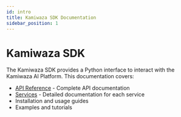 ```yaml
---
id: intro
title: Kamiwaza SDK Documentation
sidebar_position: 1
---
```


# Kamiwaza SDK

The Kamiwaza SDK provides a Python interface to interact with the Kamiwaza AI Platform. This documentation covers:

- [API Reference](api/reference.md) - Complete API documentation
- [Services](services/models) - Detailed documentation for each service
- Installation and usage guides
- Examples and tutorials
